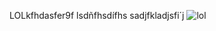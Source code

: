 LOLkfhdasfer9f
lsdñfhsdífhs
sadjfkladjsfi´j
![lol](https://github.com/user-attachments/assets/5f540cc6-7157-4136-a7df-bd129157a2a9)
